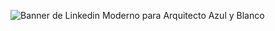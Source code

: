
![Banner de Linkedin Moderno para Arquitecto Azul y Blanco](https://github.com/bryandejesusrt/bryandejesusrt/assets/71520172/2dfe7fe4-b654-4988-9759-26f523b99a41)

